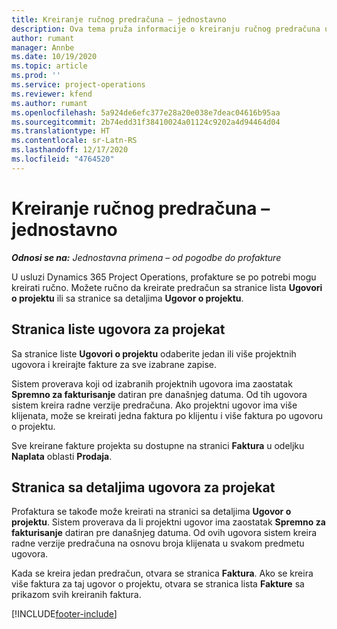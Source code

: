 ```yaml
---
title: Kreiranje ručnog predračuna – jednostavno
description: Ova tema pruža informacije o kreiranju ručnog predračuna u usluzi Project Operations.
author: rumant
manager: Annbe
ms.date: 10/19/2020
ms.topic: article
ms.prod: ''
ms.service: project-operations
ms.reviewer: kfend
ms.author: rumant
ms.openlocfilehash: 5a924de6efc377e28a20e038e7deac04616b95aa
ms.sourcegitcommit: 2b74edd31f38410024a01124c9202a4d94464d04
ms.translationtype: HT
ms.contentlocale: sr-Latn-RS
ms.lasthandoff: 12/17/2020
ms.locfileid: "4764520"
---
```

# <a name="create-a-manual-proforma-invoice---lite"></a>Kreiranje ručnog predračuna – jednostavno

_**Odnosi se na:** Jednostavna primena – od pogodbe do profakture_

U usluzi Dynamics 365 Project Operations, profakture se po potrebi mogu kreirati ručno. Možete ručno da kreirate predračun sa stranice lista **Ugovori o projektu** ili sa stranice sa detaljima **Ugovor o projektu**.

##  <a name="project-contracts-list-page"></a>Stranica liste ugovora za projekat

Sa stranice liste **Ugovori o projektu** odaberite jedan ili više projektnih ugovora i kreirajte fakture za sve izabrane zapise.

Sistem proverava koji od izabranih projektnih ugovora ima zaostatak **Spremno za fakturisanje** datiran pre današnjeg datuma. Od tih ugovora sistem kreira radne verzije predračuna. Ako projektni ugovor ima više klijenata, može se kreirati jedna faktura po klijentu i više faktura po ugovoru o projektu.

Sve kreirane fakture projekta su dostupne na stranici **Faktura** u odeljku **Naplata** oblasti **Prodaja**.

## <a name="project-contract-details-page"></a>Stranica sa detaljima ugovora za projekat

Profaktura se takođe može kreirati na stranici sa detaljima **Ugovor o projektu**. Sistem proverava da li projektni ugovor ima zaostatak **Spremno za fakturisanje** datiran pre današnjeg datuma. Od ovih ugovora sistem kreira radne verzije predračuna na osnovu broja klijenata u svakom predmetu ugovora.

Kada se kreira jedan predračun, otvara se stranica **Faktura**. Ako se kreira više faktura za taj ugovor o projektu, otvara se stranica lista **Fakture** sa prikazom svih kreiranih faktura.


[!INCLUDE[footer-include](../../includes/footer-banner.md)]